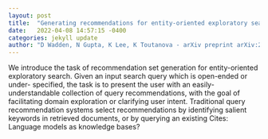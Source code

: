 ```yaml
---
layout: post
title:  "Generating recommendations for entity-oriented exploratory search"
date:   2022-04-08 14:57:15 -0400
categories: jekyll update
author: "D Wadden, N Gupta, K Lee, K Toutanova - arXiv preprint arXiv:2204.00743, 2022"
---
```

We introduce the task of recommendation set generation for entity-oriented exploratory search. Given an input search query which is open-ended or under- specified, the task is to present the user with an easily-understandable collection of query recommendations, with the goal of facilitating domain exploration or clarifying user intent. Traditional query recommendation systems select recommendations by identifying salient keywords in retrieved documents, or by querying an existing Cites: Language models as knowledge bases?